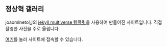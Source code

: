 ## 정상혁 갤러리

joaomlneto님의 [jekyll multiverse 템플릿](https://github.com/joaomlneto/jekyll-multiverse-template)을 사용하여 만들어진 사이트입니다. 직접 촬영한 사진을 주로 올립니다.

[여기](1jsh.github.io)를 눌러 사이트에 접속할 수 있습니다.
